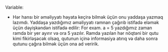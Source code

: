 Variable:
  - Hər hansı bir əməliyyatı həyata keçirə bilmək üçün onu yaddaşa yazmaq lazımdı. Yaddaşa yazdığımız əməliyyatı ramnan çağırıb istifadə eləmək üçün dəyişkəndən istifadə edilir: For exam. a = 5 yazdığımız zaman ramda bir yer ayırır və ora 5 yazılır. Ramda yazılan hər nöqtəni bir qutu kimi fikirləşəcək olsaq, qutunun içinə informasiya atırıq və daha sonra qutunu çağıra bilmək üçün ona ad veririk.

  
